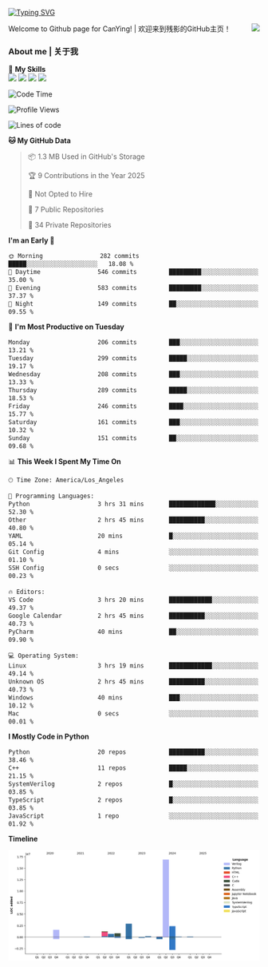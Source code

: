 [![Typing SVG](https://readme-typing-svg.herokuapp.com?size=25&duration=3500&color=00FFFF&vCenter=true&width=250&height=40&lines=Hi+Welcome+%F0%9F%91%8B%F0%9F%8F%BB;I'm+CanYing|残影)](https://git.io/typing-svg)

<a href="#">
  <img align="right" src="https://github-readme-stats.vercel.app/api?username=CanYing0913&count_private=true&rank_icon=github&show_icons=true&bg_color=15,f2f7fd,E0EAFC&" />
</a>

Welcome to Github page for CanYing! | 欢迎来到残影的GitHub主页！

### About me | 关于我

🌟 **My Skills**  
![](https://img.shields.io/badge/-C-A8B9CC?style=flat-square&logo=C&logoColor=fff)
![](https://img.shields.io/badge/-C++-00599C?style=flat-square&logo=Cpp&logoColor=fff)
![](https://img.shields.io/badge/-Python-3776AB?style=flat-square&logo=Python&logoColor=fff)
![](https://img.shields.io/badge/-Linux-000000?style=flat-square&logo=Linux&logoColor=fff)

<!--START_SECTION:waka-->
![Code Time](http://img.shields.io/badge/Code%20Time-1%2C348%20hrs%202%20mins-blue)

![Profile Views](http://img.shields.io/badge/Profile%20Views-0-blue)

![Lines of code](https://img.shields.io/badge/From%20Hello%20World%20I%27ve%20Written-26.8%20million%20lines%20of%20code-blue)

**🐱 My GitHub Data** 

> 📦 1.3 MB Used in GitHub's Storage 
 > 
> 🏆 9 Contributions in the Year 2025
 > 
> 🚫 Not Opted to Hire
 > 
> 📜 7 Public Repositories 
 > 
> 🔑 34 Private Repositories 
 > 
**I'm an Early 🐤** 

```text
🌞 Morning                282 commits         █████░░░░░░░░░░░░░░░░░░░░   18.08 % 
🌆 Daytime                546 commits         █████████░░░░░░░░░░░░░░░░   35.00 % 
🌃 Evening                583 commits         █████████░░░░░░░░░░░░░░░░   37.37 % 
🌙 Night                  149 commits         ██░░░░░░░░░░░░░░░░░░░░░░░   09.55 % 
```
📅 **I'm Most Productive on Tuesday** 

```text
Monday                   206 commits         ███░░░░░░░░░░░░░░░░░░░░░░   13.21 % 
Tuesday                  299 commits         █████░░░░░░░░░░░░░░░░░░░░   19.17 % 
Wednesday                208 commits         ███░░░░░░░░░░░░░░░░░░░░░░   13.33 % 
Thursday                 289 commits         █████░░░░░░░░░░░░░░░░░░░░   18.53 % 
Friday                   246 commits         ████░░░░░░░░░░░░░░░░░░░░░   15.77 % 
Saturday                 161 commits         ███░░░░░░░░░░░░░░░░░░░░░░   10.32 % 
Sunday                   151 commits         ██░░░░░░░░░░░░░░░░░░░░░░░   09.68 % 
```


📊 **This Week I Spent My Time On** 

```text
🕑︎ Time Zone: America/Los_Angeles

💬 Programming Languages: 
Python                   3 hrs 31 mins       █████████████░░░░░░░░░░░░   52.30 % 
Other                    2 hrs 45 mins       ██████████░░░░░░░░░░░░░░░   40.80 % 
YAML                     20 mins             █░░░░░░░░░░░░░░░░░░░░░░░░   05.14 % 
Git Config               4 mins              ░░░░░░░░░░░░░░░░░░░░░░░░░   01.10 % 
SSH Config               0 secs              ░░░░░░░░░░░░░░░░░░░░░░░░░   00.23 % 

🔥 Editors: 
VS Code                  3 hrs 20 mins       ████████████░░░░░░░░░░░░░   49.37 % 
Google Calendar          2 hrs 45 mins       ██████████░░░░░░░░░░░░░░░   40.73 % 
PyCharm                  40 mins             ██░░░░░░░░░░░░░░░░░░░░░░░   09.90 % 

💻 Operating System: 
Linux                    3 hrs 19 mins       ████████████░░░░░░░░░░░░░   49.14 % 
Unknown OS               2 hrs 45 mins       ██████████░░░░░░░░░░░░░░░   40.73 % 
Windows                  40 mins             ███░░░░░░░░░░░░░░░░░░░░░░   10.12 % 
Mac                      0 secs              ░░░░░░░░░░░░░░░░░░░░░░░░░   00.01 % 
```

**I Mostly Code in Python** 

```text
Python                   20 repos            ██████████░░░░░░░░░░░░░░░   38.46 % 
C++                      11 repos            █████░░░░░░░░░░░░░░░░░░░░   21.15 % 
SystemVerilog            2 repos             █░░░░░░░░░░░░░░░░░░░░░░░░   03.85 % 
TypeScript               2 repos             █░░░░░░░░░░░░░░░░░░░░░░░░   03.85 % 
JavaScript               1 repo              ░░░░░░░░░░░░░░░░░░░░░░░░░   01.92 % 
```



**Timeline**

![Lines of Code chart](https://raw.githubusercontent.com/CanYing0913/CanYing0913/master/assets/bar_graph.png)


<!--END_SECTION:waka-->
